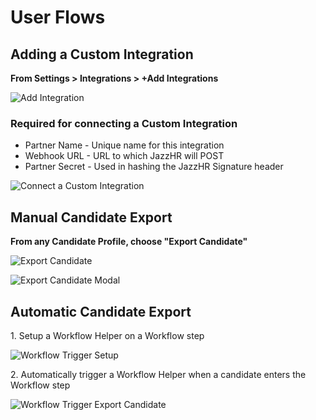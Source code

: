 # User Flows

## Adding a Custom Integration

**From Settings > Integrations > +Add Integrations**

![Add Integration](images/webhook/add_integration.png)

### Required for connecting a Custom Integration

* Partner Name - Unique name for this integration
* Webhook URL - URL to which JazzHR will POST
* Partner Secret - Used in hashing the JazzHR Signature header

![Connect a Custom Integration](images/webhook/connect_integration.png)

## Manual Candidate Export

**From any Candidate Profile, choose "Export Candidate"**

![Export Candidate](images/webhook/export_candidate.png)

![Export Candidate Modal](images/webhook/export_candidate_modal.png)

## Automatic Candidate Export

1\. Setup a Workflow Helper on a Workflow step

![Workflow Trigger Setup](images/webhook/workflow_trigger_setup.png)

2\. Automatically trigger a Workflow Helper when a candidate enters the Workflow step

![Workflow Trigger Export Candidate](images/webhook/workflow_trigger_export_candidate.png)
